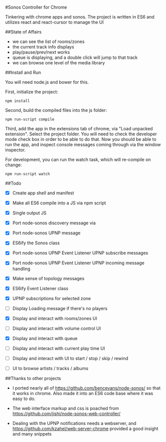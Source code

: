 #Sonos Controller for Chrome

Tinkering with chrome apps and sonos.
The project is written in ES6 and utilizes react and react-cursor to manage the UI

##State of Affairs

- we can see the list of rooms/zones
- the current track info displays
- play/pause/prev/next works
- queue is displaying, and a double click will jump to that track
- we can browse one level of the media library

##Install and Run

You will need node.js and bower for this.

First, initialize the project:

	npm install

Second, build the compiled files into the js folder:

	npm run-script compile

Third, add the app in the extensions tab of chrome, via "Load unpacked extension". Select the project folder.
You will need to check the developer mode check box in order to be able to do that.
Now you should be able to run the app, and inspect console messages coming through via the window inspector.

For development, you can run the watch task, which will re-compile on change:

	npm run-script watch

##Todo

- [x] Create app shell and manifest
- [x] Make all ES6 compile into a JS via npm script
- [x] Single output JS
- [x] Port node-sonos discovery message via
- [x] Port node-sonos UPNP message
- [x] ES6ify the Sonos class
- [x] Port node-sonos UPNP Event Listener UPNP subscribe messages
- [x] Port node-sonos UPNP Event Listener UPNP incoming message handling
- [x] Make sense of topology messages
- [x] ES6ify Event Listener class
- [x] UPNP subscriptions for selected zone
- [ ] Display Loading message if there's no players
- [x] Display and interact with rooms/zones UI
- [ ] Display and interact with volume control UI
- [x] Display and interact with queue
- [ ] Display and interact with current play time UI
- [ ] Display and interact with UI to start / stop / skip / rewind
- [ ] UI to browse artists / tracks / albums



##Thanks to other projects

- I ported nearly all of https://github.com/bencevans/node-sonos/ so that it works in chrome.
  Also made it into an ES6 code base where it was easy to do.

- The web interface markup and css is poached from https://github.com/jishi/node-sonos-web-controller/

- Dealing with the UPNP notifications needs a webserver, and https://github.com/kzahel/web-server-chrome provided a good insight and many snippets
